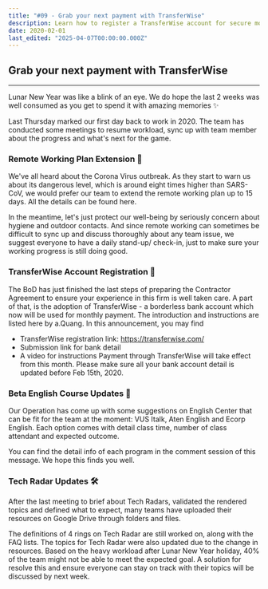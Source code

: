 ```yaml
---
title: "#09 - Grab your next payment with TransferWise"
description: Learn how to register a TransferWise account for secure monthly payments and get updates on remote work, English courses, and Tech Radar progress in the team.
date: 2020-02-01
last_edited: "2025-04-07T00:00:00.000Z"
---
```


## Grab your next payment with TransferWise

---

Lunar New Year was like a blink of an eye. We do hope the last 2 weeks was well consumed as you get to spend it with amazing memories ✨

Last Thursday marked our first day back to work in 2020. The team has conducted some meetings to resume workload, sync up with team member about the progress and what's next for the game.

### Remote Working Plan Extension 📢

We've all heard about the Corona Virus outbreak. As they start to warn us about its dangerous level, which is around eight times higher than SARS-CoV, we would prefer our team to extend the remote working plan up to 15 days. All the details can be found here.

In the meantime, let's just protect our well-being by seriously concern about hygiene and outdoor contacts. And since remote working can sometimes be difficult to sync up and discuss thoroughly about any team issue, we suggest everyone to have a daily stand-up/ check-in, just to make sure your working progress is still doing good.

### TransferWise Account Registration 💸

The BoD has just finished the last steps of preparing the Contractor Agreement to ensure your experience in this firm is well taken care. A part of that, is the adoption of TransferWise - a borderless bank account which now will be used for monthly payment. The introduction and instructions are listed here by a.Quang. In this announcement, you may find

- TransferWise registration link: <https://transferwise.com/>
- Submission link for bank detail
- A video for instructions
  Payment through TransferWise will take effect from this month. Please make sure all your bank account detail is updated before Feb 15th, 2020.

### Beta English Course Updates 📖

Our Operation has come up with some suggestions on English Center that can be fit for the team at the moment: VUS Italk, Aten English and Ecorp English. Each option comes with detail class time, number of class attendant and expected outcome.

You can find the detail info of each program in the comment session of this message. We hope this finds you well.

### Tech Radar Updates 🛠

After the last meeting to brief about Tech Radars, validated the rendered topics and defined what to expect, many teams have uploaded their resources on Google Drive through folders and files.

The definitions of 4 rings on Tech Radar are still worked on, along with the FAQ lists. The topics for Tech Radar were also updated due to the change in resources. Based on the heavy workload after Lunar New Year holiday, 40% of the team might not be able to meet the expected goal. A solution for resolve this and ensure everyone can stay on track with their topics will be discussed by next week.
